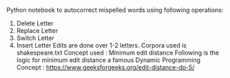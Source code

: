 Python notebook to autocorrect mispelled words using following operations:
1. Delete Letter
2. Replace Letter
3. Switch Letter
4. Insert Letter
Edits are done over 1-2 letters.
Corpora used is shakespeare.txt
Concept used : Minimum edit distance
Following is the logic for minimum edit distance a famous Dynamic Programming Concept : https://www.geeksforgeeks.org/edit-distance-dp-5/
